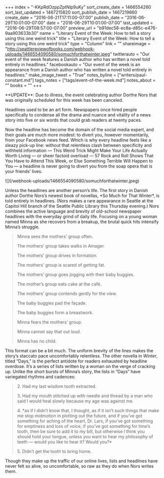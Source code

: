 +++
index = "-KKpRdOzppZptNlp9uKy"
sort_create_date = 1466554260
sort_last_updated = 1467215820
sort_publish_date = 1467219660
create_date = "2016-06-21T17:11:00-07:00"
publish_date = "2016-06-29T10:01:00-07:00"
date = "2016-06-29T10:01:00-07:00"
last_updated = "2016-06-29T08:57:00-07:00"
preview_url = "b91dec58-ec8a-d85c-e476-9aa903633b30"
name = "Literary Event of the Week: How to tell a story using this one weird trick"
title = "Literary Event of the Week: How to tell a story using this one weird trick"
type = "Column"
link = ""
shareimage = "http://seattlereviewofbooks.com/webhook-uploads/1466554090580/somuchforthatwinter.jpeg"
twitterauto = "Our event of the week features a Danish author who has written a novel told entirely in headlines."
facebookauto = "Our event of the week is an appearance from a Danish author who has written a novel told entirely in headlines."
make_image_tweet = "True"
notes_byline = ["writers/paul-constant.md"]
tags_notes = ["tags/event-of-the-week.md"]
notes_about = ""
books = ""
+++
<p class="intro">**UPDATE**: Due to illness, the event celebrating author Dorthe Nors that was originally scheduled for this week has been canceled.</p>

Headlines used to be an art form. Newspapers once hired people specifically to condense all the drama and nuance and vitality of a news story into five or six words that could grab readers at twenty paces. 

Now the headline has become the domain of the social media expert, and their goals are much more modest: to divert you, however momentarily, from your Facebook news feed. Which is why every headline feels like a sleazy pick-up line: without that relentless clash between specificity and withheld information — This Weird Trick Might Make Your Life Actually Worth Living — or sheer factoid overload — 57 Rock and Roll Shows That You Have to Attend This Week, or Else Something Terrible Will Happen to You — a headline is never going to divert you from the soap opera that is your friends’ lives.
<p class="image-left">![](/webhook-uploads/1466554090580/somuchforthatwinter.jpeg)</p>
Unless the headlines are another person’s life. The first story in Danish author Dorthe Nors’s newest book of novellas, *So Much for That Winter*, is told entirely in headlines. (Nors makes a rare appearance in Seattle at the Capitol Hill branch of the Seattle Public Library this Thursday evening.) Nors combines the active language and brevity of old-school newspaper headlines with the everyday grind of daily life. Focusing on a young woman named Minna as she recovers from a breakup, the brutal quick hits intensify Minna’s struggle.

<blockquote><p>Minna sees the mothers’ group often.</p>
<p>The mothers’ group takes walks in Amager.</p>
<p>The mothers’ group drives in formation.</p>
<p>The mothers’ group is scared of getting fat.</p>
<p>The mothers’ group goes jogging with their baby buggies.</p>
<p>The mother’s group eats cake at the café.</p>
<p>The mothers’ group contends gently for the view.</p>
<p>The baby buggies pad the façade.</p>
<p>The baby buggies form a breastwork.</p>
<p>Minna fears the mothers’ group.</p>
<p>Minna cannot say that out loud.</p>
<p>Minna has no child.</p></blockquote>

This format can be a bit much. The uniform brevity of the lines makes the story’s staccato pace uncomfortably relentless. The other novella in *Winter*, titled “Days,” is the perfect antidote for readers exhausted by headline overdose. It’s a series of lists written by a woman on the verge of cracking up. Unlike the short bursts of Minna’s story, the lists in “Days” have variegated rhythms and cadences:

<blockquote><p>2. Had my last wisdom tooth extracted.</p>
<p>3. Had my mouth stitched up with needle and thread by a man who said I would heal slowly because my age was against me.</p>
<p>4. *as if I didn’t know that, I thought, as if it isn’t such things that make me stop midmotion in plotting out the future, and if you’ve got something for aching of the heart, Dr. Lars, if you’ve got something for emptiness and loss of voice, if you’ve got something for time’s tooth, then be sure to add it to my bill, but otherwise I think you should hold your tongue, unless you want to hear my philosophy of teeth — would you like to hear it? Would you?*</p>
<p>5. Didn’t get the tooth to bring home.</p></blockquote>

Though they make up the traffic of our online lives, lists and headlines have never felt so alive, so uncomfortable, so raw as they do when Nors writes them.

